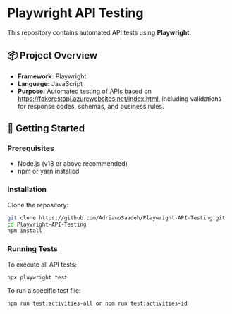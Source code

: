 # Playwright API Testing

This repository contains automated API tests using **Playwright**.

## 📦 Project Overview

- **Framework:** Playwright  
- **Language:** JavaScript
- **Purpose:** Automated testing of APIs based on https://fakerestapi.azurewebsites.net/index.html, including validations for response codes, schemas, and business rules.

## 🚀 Getting Started

### Prerequisites

- Node.js (v18 or above recommended)
- npm or yarn installed

### Installation

Clone the repository:

```bash
git clone https://github.com/AdrianoSaadeh/Playwright-API-Testing.git
cd Playwright-API-Testing
npm install
```

### Running Tests
To execute all API tests:

```
npx playwright test
```

To run a specific test file:
```
npm run test:activities-all or npm run test:activities-id

